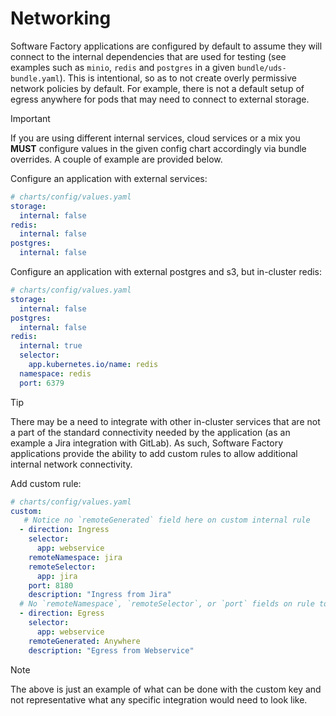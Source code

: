 # Networking

Software Factory applications are configured by default to assume they will connect to the internal dependencies that are used for testing (see examples such as `minio`, `redis` and `postgres` in a given `bundle/uds-bundle.yaml`). This is intentional, so as to not create overly permissive network policies by default. For example, there is not a default setup of egress anywhere for pods that may need to connect to external storage.

> [!IMPORTANT]
> If you are using different internal services, cloud services or a mix you **MUST** configure values in the given config chart accordingly via bundle overrides. A couple of example are provided below.

Configure an application with external services:

```yaml
# charts/config/values.yaml
storage:
  internal: false
redis:
  internal: false
postgres:
  internal: false
```

Configure an application with external postgres and s3, but in-cluster redis:

```yaml
# charts/config/values.yaml
storage:
  internal: false
postgres:
  internal: false
redis:
  internal: true
  selector:
    app.kubernetes.io/name: redis
  namespace: redis
  port: 6379
```

> [!TIP]
> There may be a need to integrate with other in-cluster services that are not a part of the standard connectivity needed by the application (as an example a Jira integration with GitLab). As such, Software Factory applications provide the ability to add custom rules to allow additional internal network connectivity.

Add custom rule:

```yaml
# charts/config/values.yaml
custom:
   # Notice no `remoteGenerated` field here on custom internal rule
  - direction: Ingress
    selector:
      app: webservice
    remoteNamespace: jira
    remoteSelector:
      app: jira
    port: 8180
    description: "Ingress from Jira"
  # No `remoteNamespace`, `remoteSelector`, or `port` fields on rule to `remoteGenerated`
  - direction: Egress
    selector:
      app: webservice
    remoteGenerated: Anywhere
    description: "Egress from Webservice"
```

> [!NOTE]
> The above is just an example of what can be done with the custom key and not representative what any specific integration would need to look like.
